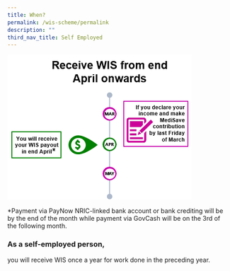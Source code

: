 ```yaml
---
title: When?
permalink: /wis-scheme/permalink
description: ""
third_nav_title: Self Employed
---
```

![](/images/WIS11.png)

*Payment via PayNow NRIC-linked bank account or bank crediting will be by the end of the month while payment via GovCash will be on the 3rd of the following month.

### As a self-employed person,

you will receive WIS once a year for work done in the preceding year.
